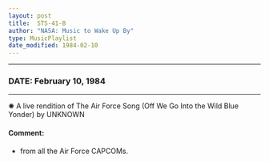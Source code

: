 ```yaml
---
layout: post
title:  STS-41-B
author: "NASA: Music to Wake Up By"
type: MusicPlaylist
date_modified: 1984-02-10
---
```


----
### DATE: February 10, 1984
----
✺ A live rendition of The Air Force Song  (Off We Go Into the Wild Blue Yonder) by UNKNOWN

#### Comment:
* from all the Air Force CAPCOMs.
